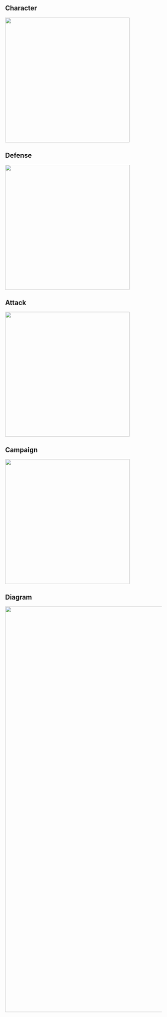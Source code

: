 ## Character

<img src="https://user-images.githubusercontent.com/122938102/236099107-c6553663-4685-4946-a475-aaee21f28101.png" width=400>

## Defense

<img src="https://user-images.githubusercontent.com/122938102/236100100-1d2f7651-d282-4ac6-ad85-7243bcff8f73.png" width=400>

## Attack

<img src="https://user-images.githubusercontent.com/122938102/236101585-043f5d74-7996-49d9-93bf-957d20f48975.png" width=400>

## Campaign

<img src="" width=400>

## Diagram

<img src="https://user-images.githubusercontent.com/122938102/236098271-bfbf97ae-4ae6-41cd-ac78-e64ab604eedc.png" width="1300">
